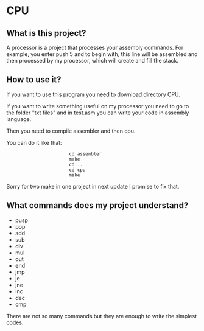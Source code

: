 # CPU

## What is this project?

A processor is a project that processes your assembly commands. For example, you enter push 5 and to begin with, this line will be assembled and then processed by my processor, which will create and fill the stack.

## How to use it?

If you want to use this program you need to download directory CPU.

If you want to write something useful on my processor you need to go to the folder "txt files" and in test.asm you can write your code in assembly language.

Then you need to compile assembler and then cpu. 

You can do it like that: 
                          
                           cd assembler
                           make
                           cd ..
                           cd cpu   
                           make
Sorry for two make in one project in next update I promise to fix that.

## What commands does my project understand?

*   pusр
*   pop
*   add
*   sub
*   div
*   mul
*   out
*   end
*   jmp
*   je
*   jne
*   inc
*   dec
*   cmp

There are not so many commands but they are enough to write the simplest codes.
